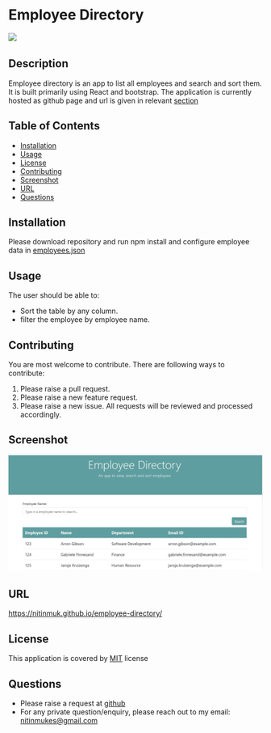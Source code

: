 # Employee Directory
[![](https://img.shields.io/badge/License-MIT-green)](#license)
## Description
Employee directory is an app to list all employees and search and sort them. It is built primarily using React and bootstrap. The application is currently hosted as github page and url is given in relevant [section](#URL)
## Table of Contents
* [Installation](#installation)
* [Usage](#usage)
* [License](#license)
* [Contributing](#contributing)
* [Screenshot](#screenshot)
* [URL](#url)
* [Questions](#questions)
## Installation
Please download repository and run npm install and configure employee data in [employees.json](./src/utils/employees.json)
## Usage
The user should be able to:
  * Sort the table by any column.
  * filter the employee by employee name.
## Contributing
You are most welcome to contribute. There are following ways to contribute:
1. Please raise a pull request.
2. Please raise a new feature request.
3. Please raise a new issue.
All requests will be reviewed and processed accordingly.
## Screenshot
![Employee_Directory](./readme/Employee_Directory.JPG)
## URL
https://nitinmuk.github.io/employee-directory/
## License
This application is covered by [MIT](./LICENSE) license
## Questions
* Please raise a request at [github](https://github.com/nitinmuk)
* For any private question/enquiry, please reach out to my email: nitinmukes@gmail.com